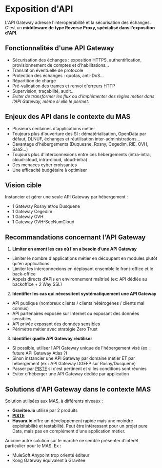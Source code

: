 # Exposition d'API

L'API Gateway adresse l'interopérabilité et la sécurisation des échanges. C'est un **middleware de type Reverse Proxy, spécialisé dans l'exposition d'API**.

## Fonctionnalités d'une API Gateway

* Sécurisation des échanges : exposition HTTPS, authentification, provisionnement de comptes et d'habilitations...
* Translation éventuelle de protocole
* Protection des échanges : quotas, anti-DoS...
* Répartition de charge
* Pré-validation des trames et renvoi d'erreurs HTTP
* Supervision, traçabilité, audit...
* _Eviter de transformer les flux ou d'implémenter des règles métier dans l'API Gateway, même si elle le permet._

## Enjeux des API dans le contexte du MAS

* Plusieurs centaines d'applications métier
* Toujours plus d'ouverture des SI : dématérialisation, OpenData par défaut, DLNUF, échanges et réutilisation inter-administrations...
* Davantage d'hébergements (Duquesne, Rosny, Cegedim, RIE, OVH, SaaS...)
* Toujours plus d'interconnexions entre ces hébergements (intra-intra, cloud-cloud, intra-cloud, cloud-intra)
* Des menaces cyber croissantes
* Une efficacité budgétaire à optimiser

## Vision cible

Instancier et gérer une seule API Gateway par hébergement :

* 1 Gateway Rosny et/ou Dusquene
* 1 Gateway Cegedim
* 1 Gateway OVH
* 1 Gateway OVH-SecNumCloud

## Recommandations concernant l'API Gateway

1. **Limiter en amont les cas où l'on a besoin d’une API Gateway**

* Limiter le nombre d'applications métier en découpant en modules plutôt qu'en applications
* Limiter les interconnexions en déployant ensemble le front-office et le back-office
* Appels directs d’APIs en environnement maîtrisé (ex: API dédiée au backoffice + 2 Way SSL)

2. **Identifier les cas qui nécessitent systématiquement une API Gateway**

* API publique (nombreux clients / clients hétérogènes / clients mal connus)
* API partenaires exposée sur Internet ou exposant des données sensibles
* API privée exposant des données sensibles
* Périmètre métier avec stratégie Zero Trust

3. **Identifier quelle API Gateway réutiliser**
* Si possible, utiliser l'API Gateway unique de l'hébergement visé (ex : future API Gateway Atlas ?)
* Sinon instancier une API Gateway par domaine métier ET par hébergement (ex : API Gateway DGEFP sur Rosny/Dusquene)
* Passer par [PISTE](api-piste.md) si c'est pertinent et si les conditions sont réunies
* Eviter d'héberger une API Gateway dédiée par application

## Solutions d'API Gateway dans le contexte MAS

Solution utilisées aux MAS, à différents niveaux :

* **Gravitee.io** utilisé par 2 produits
* **[PISTE](api-piste.md)**
* **Hasura.io** offre un développement rapide mais une moindre exploitabilité et testabilité. Peut être intéressant pour un projet pure Data, mais pas en complément d'une application métier.

Aucune autre solution sur le marché ne semble présenter d'intérêt particulier pour le MAS. Ex :

* MuleSoft Anypoint trop orienté éditeur
* Kong Gateway équivalent à Gravitee
